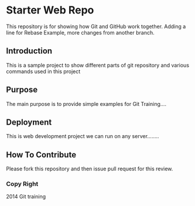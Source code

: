 

# Starter Web Repo

This repository is for showing how Git and GitHub work together. Adding a line for Rebase Example, more changes from another branch.

## Introduction

This is a sample project to show different parts of git repository and various commands used in this project

## Purpose 

The main purpose is to provide simple examples for Git Training....

## Deployment

This is web development project we can run on any server........

## How To Contribute

Please fork this repository and then issue pull request for this review.

### Copy Right

2014 Git training